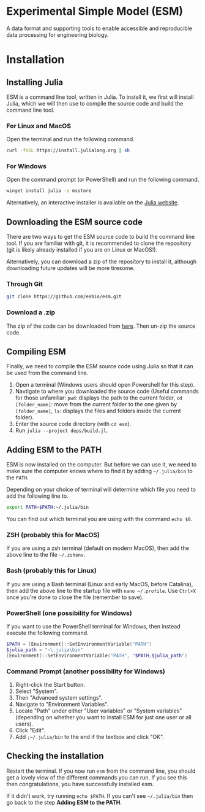 
# Experimental Simple Model (ESM)

A data format and supporting tools to enable accessible and reproducible data processing for engineering biology.

# Installation

## Installing Julia

ESM is a command line tool, written in Julia. To install it, we first will install Julia, which we will then use to compile the source code and build the command line tool.

### For Linux and MacOS

Open the terminal and run the following command.

```bash
curl -fsSL https://install.julialang.org | sh
```

### For Windows

Open the command prompt (or PowerShell) and run the following command.

```bash
winget install julia -s msstore
```

Alternatively, an interactive installer is available on the [Julia website](https://julialang.org/downloads/#current_stable_release).

## Downloading the ESM source code

There are two ways to get the ESM source code to build the command line tool. If you are familiar with git, it is recommended to clone the repository (git is likely already installed if you are on Linux or MacOS!).

Alternatively, you can download a zip of the repository to install it, although downloading future updates will be more tiresome.

### Through Git

```bash
git clone https://github.com/eebio/esm.git
```

### Download a .zip

The zip of the code can be downloaded from [here](https://github.com/eebio/esm/archive/refs/heads/main.zip). Then un-zip the source code.

## Compiling ESM

Finally, we need to compile the ESM source code using Julia so that it can be used from the command line.

1. Open a terminal (Windows users should open Powershell for this step).
2. Navtigate to where you downloaded the source code (Useful commands for those unfamiliar: `pwd`: displays the path to the current folder, `cd [folder_name]`: move from the current folder to the one given by `[folder_name]`, `ls`: displays the files and folders inside the current folder).
3. Enter the source code directory (with `cd esm`).
4. Run `julia --project deps/build.jl`.

## Adding ESM to the PATH

ESM is now installed on the computer. But before we can use it, we need to make sure the computer knows where to find it by adding `~/.julia/bin` to the `PATH`.

Depending on your choice of terminal will determine which file you need to add the following line to.

```bash
export PATH=$PATH:~/.julia/bin
```

You can find out which terminal you are using with the command `echo $0`.

### ZSH (probably this for MacOS)

If you are using a zsh terminal (default on modern MacOS), then add the above line to the file `~/.zshenv`.

### Bash (probably this for Linux)

If you are using a Bash terminal (Linux and early MacOS, before Catalina), then add the above line to the startup file with `nano ~/.profile`.
Use `Ctrl+X` once you're done to close the file (remember to save).

### PowerShell (one possibility for Windows)

If you want to use the PowerShell terminal for Windows, then instead execute the following command.

```powershell
$PATH = [Environment]::GetEnvironmentVariable("PATH")
$julia_path = "~\.julia\bin"
[Environment]::SetEnvironmentVariable("PATH", "$PATH;$julia_path")
```

### Command Prompt (another possibility for Windows)

1. Right-click the Start button.
2. Select "System".
3. Then "Advanced system settings".
4. Navigate to "Environment Variables".
5. Locate "Path" under either "User variables" or "System variables" (depending on whether you want to install ESM for just one user or all users).
6. Click "Edit".
7. Add `;~/.julia/bin` to the end if the textbox and click "OK".

## Checking the installation

Restart the terminal.
If you now run `esm` from the command line, you should get a lovely view of the different commands you can run.
If you see this then congratulations, you have successfully installed esm.

If it didn't work, try running `echo $PATH`. If you can't see `~/.julia/bin` then go back to the step **Adding ESM to the PATH**.
